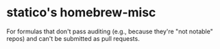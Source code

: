 # statico's homebrew-misc

For formulas that don't pass auditing (e.g., because they're "not notable" repos) and can't be submitted as pull requests.
